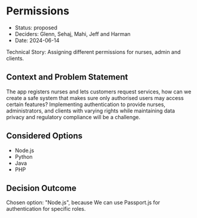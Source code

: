 # Permissions

* Status: proposed
* Deciders: Glenn, Sehaj, Mahi, Jeff and Harman
* Date: 2024-06-14

Technical Story: Assigning different permissions for nurses, admin and clients.

## Context and Problem Statement

The app registers nurses and lets customers request services, how can we create a safe system that makes sure only authorised users may access certain features? Implementing authentication to provide nurses, administrators, and clients with varying rights while maintaining data privacy and regulatory compliance will be a challenge.

## Considered Options

* Node.js
* Python
* Java
* PHP

## Decision Outcome

Chosen option: "Node.js", because We can use Passport.js for authentication for specific roles.

